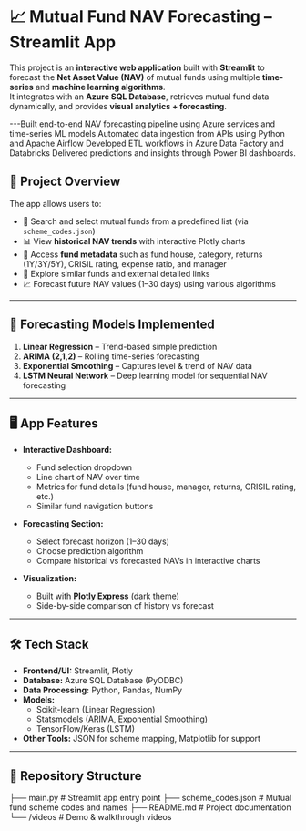 

# 📈 Mutual Fund NAV Forecasting – Streamlit App

This project is an **interactive web application** built with **Streamlit** to forecast the **Net Asset Value (NAV)** of mutual funds using multiple **time-series** and **machine learning algorithms**.  
It integrates with an **Azure SQL Database**, retrieves mutual fund data dynamically, and provides **visual analytics + forecasting**.

---Built end-to-end NAV forecasting pipeline using Azure services and time-series ML models Automated data ingestion from APIs using Python and Apache Airflow Developed ETL workflows in Azure Data Factory and
Databricks Delivered predictions and insights through Power BI dashboards.

## 🎯 Project Overview

The app allows users to:  
- 🔎 Search and select mutual funds from a predefined list (via `scheme_codes.json`)  
- 📊 View **historical NAV trends** with interactive Plotly charts  
- 🏦 Access **fund metadata** such as fund house, category, returns (1Y/3Y/5Y), CRISIL rating, expense ratio, and manager  
- 🔗 Explore similar funds and external detailed links  
- 📈 Forecast future NAV values (1–30 days) using various algorithms  

---

## 🔧 Forecasting Models Implemented

1. **Linear Regression** – Trend-based simple prediction  
2. **ARIMA (2,1,2)** – Rolling time-series forecasting  
3. **Exponential Smoothing** – Captures level & trend of NAV data  
4. **LSTM Neural Network** – Deep learning model for sequential NAV forecasting  

---

## 🖥️ App Features

- **Interactive Dashboard:**  
  - Fund selection dropdown  
  - Line chart of NAV over time  
  - Metrics for fund details (fund house, manager, returns, CRISIL rating, etc.)  
  - Similar fund navigation buttons  

- **Forecasting Section:**  
  - Select forecast horizon (1–30 days)  
  - Choose prediction algorithm  
  - Compare historical vs forecasted NAVs in interactive charts  

- **Visualization:**  
  - Built with **Plotly Express** (dark theme)  
  - Side-by-side comparison of history vs forecast  

---

## 🛠️ Tech Stack

- **Frontend/UI:** Streamlit, Plotly  
- **Database:** Azure SQL Database (PyODBC)  
- **Data Processing:** Python, Pandas, NumPy  
- **Models:**  
  - Scikit-learn (Linear Regression)  
  - Statsmodels (ARIMA, Exponential Smoothing)  
  - TensorFlow/Keras (LSTM)  
- **Other Tools:** JSON for scheme mapping, Matplotlib for support  

---

## 📂 Repository Structure
├── main.py # Streamlit app entry point
├── scheme_codes.json # Mutual fund scheme codes and names
├── README.md # Project documentation
└── /videos # Demo & walkthrough videos


